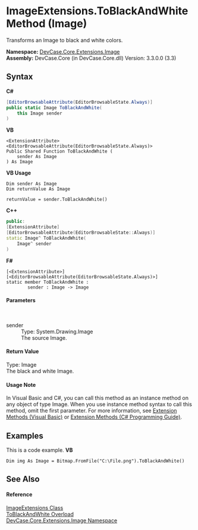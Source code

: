 # ImageExtensions.ToBlackAndWhite Method (Image)
 

Transforms an Image to black and white colors.

**Namespace:**&nbsp;<a href="N_DevCase_Core_Extensions_Image">DevCase.Core.Extensions.Image</a><br />**Assembly:**&nbsp;DevCase.Core (in DevCase.Core.dll) Version: 3.3.0.0 (3.3)

## Syntax

**C#**<br />
``` C#
[EditorBrowsableAttribute(EditorBrowsableState.Always)]
public static Image ToBlackAndWhite(
	this Image sender
)
```

**VB**<br />
``` VB
<ExtensionAttribute>
<EditorBrowsableAttribute(EditorBrowsableState.Always)>
Public Shared Function ToBlackAndWhite ( 
	sender As Image
) As Image
```

**VB Usage**<br />
``` VB Usage
Dim sender As Image
Dim returnValue As Image

returnValue = sender.ToBlackAndWhite()
```

**C++**<br />
``` C++
public:
[ExtensionAttribute]
[EditorBrowsableAttribute(EditorBrowsableState::Always)]
static Image^ ToBlackAndWhite(
	Image^ sender
)
```

**F#**<br />
``` F#
[<ExtensionAttribute>]
[<EditorBrowsableAttribute(EditorBrowsableState.Always)>]
static member ToBlackAndWhite : 
        sender : Image -> Image 

```


#### Parameters
&nbsp;<dl><dt>sender</dt><dd>Type: System.Drawing.Image<br />The source Image.</dd></dl>

#### Return Value
Type: Image<br />The black and white Image.

#### Usage Note
In Visual Basic and C#, you can call this method as an instance method on any object of type Image. When you use instance method syntax to call this method, omit the first parameter. For more information, see <a href="https://docs.microsoft.com/dotnet/visual-basic/programming-guide/language-features/procedures/extension-methods">Extension Methods (Visual Basic)</a> or <a href="https://docs.microsoft.com/dotnet/csharp/programming-guide/classes-and-structs/extension-methods">Extension Methods (C# Programming Guide)</a>.

## Examples
This is a code example. 
**VB**<br />
``` VB
Dim img As Image = Bitmap.FromFile("C:\File.png").ToBlackAndWhite()
```


## See Also


#### Reference
<a href="T_DevCase_Core_Extensions_Image_ImageExtensions">ImageExtensions Class</a><br /><a href="Overload_DevCase_Core_Extensions_Image_ImageExtensions_ToBlackAndWhite">ToBlackAndWhite Overload</a><br /><a href="N_DevCase_Core_Extensions_Image">DevCase.Core.Extensions.Image Namespace</a><br />